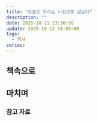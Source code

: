 ```yaml
---
title: "오늘도 우리는 나선으로 걷는다"
description: ""
date: 2025-10-11 23:30:00
update: 2025-10-12 18:00:00
tags:
  - 독서
series: 
---
```


## 책속으로

## 마치며

### 참고 자료
